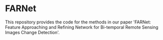 # FARNet
This repository provides the code for the methods in our paper 'FARNet: Feature Approaching and Refining Network for Bi-temporal Remote Sensing Images Change Detection'.
